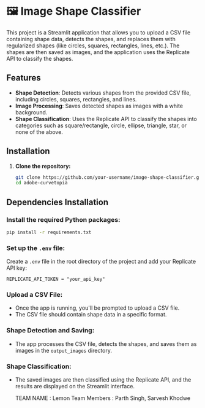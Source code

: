# 🖼️ Image Shape Classifier

This project is a Streamlit application that allows you to upload a CSV file containing shape data, detects the shapes, and replaces them with regularized shapes (like circles, squares, rectangles, lines, etc.). The shapes are then saved as images, and the application uses the Replicate API to classify the shapes.

## Features

- **Shape Detection**: Detects various shapes from the provided CSV file, including circles, squares, rectangles, and lines.
- **Image Processing**: Saves detected shapes as images with a white background.
- **Shape Classification**: Uses the Replicate API to classify the shapes into categories such as square/rectangle, circle, ellipse, triangle, star, or none of the above.

## Installation

1. **Clone the repository:**

   ```bash
   git clone https://github.com/your-username/image-shape-classifier.git
   cd adobe-curvetopia
   ```


## Dependencies Installation

### Install the required Python packages:

```bash
pip install -r requirements.txt
```

### Set up the `.env` file:

Create a `.env` file in the root directory of the project and add your Replicate API key:

```
REPLICATE_API_TOKEN = "your_api_key"
```

### Upload a CSV File:

* Once the app is running, you'll be prompted to upload a CSV file.
* The CSV file should contain shape data in a specific format.

### Shape Detection and Saving:

* The app processes the CSV file, detects the shapes, and saves them as images in the `output_images` directory.

### Shape Classification:

* The saved images are then classified using the Replicate API, and the results are displayed on the Streamlit interface.

  TEAM NAME : Lemon
  Team Members : Parth Singh,
                 Sarvesh Khodwe
